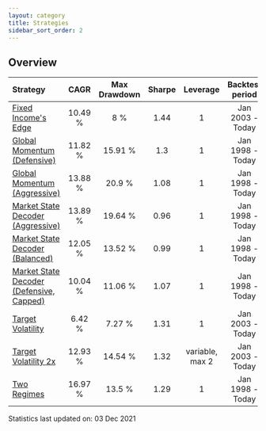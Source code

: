 ```yaml
---
layout: category
title: Strategies
sidebar_sort_order: 2
---
```


## Overview

| Strategy | CAGR | Max Drawdown | Sharpe | Leverage | Backtest period |
| :------- | :--: | :----------: | :----: | :------: | :-------------: |
| [Fixed Income's Edge](/strategies/fixed-incomes-edge) | 10.49 % | 8 % | 1.44 | 1 | Jan 2003 - Today |
| [Global Momentum (Defensive)](/strategies/global-momentum-defensive) | 11.82 % | 15.91 % | 1.3 | 1 | Jan 1998 - Today |
| [Global Momentum (Aggressive)](/strategies/global-momentum-aggressive) | 13.88 % | 20.9 % | 1.08 | 1 | Jan 1998 - Today |
| [Market State Decoder (Aggressive)](/strategies/market-state-decoder-aggressive) | 13.89 % | 19.64 % | 0.96 | 1 | Jan 1998 - Today |
| [Market State Decoder (Balanced)](/strategies/market-state-decoder-balanced) | 12.05 % | 13.52 % | 0.99 | 1 | Jan 1998 - Today |
| [Market State Decoder (Defensive, Capped)](/strategies/market-state-decoder-defensive) | 10.04 % | 11.06 % | 1.07 | 1 | Jan 1998 - Today |
| [Target Volatility](/strategies/target-volatility) | 6.42 % | 7.27 % | 1.31 | 1 | Jan 2003 - Today |
| [Target Volatility 2x](/strategies/target-volatility-2x) | 12.93 % | 14.54 % | 1.32 | variable, max 2 | Jan 2003 - Today |
| [Two Regimes](/strategies/two-regimes) | 16.97 % | 13.5 % | 1.29 | 1 | Jan 1998 - Today |

Statistics last updated on: 03 Dec 2021
